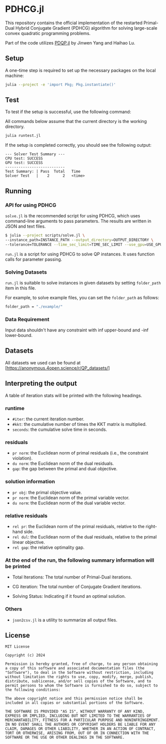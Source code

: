 # PDHCG.jl

This repository contains the official implementation of the restarted Primal-Dual Hybrid Conjugate Gradient (PDHCG) algorithm for solving large-scale convex quadratic programming problems.

Part of the code utilizes [PDQP.jl](https://github.com/jinwen-yang/PDQP.jl) by Jinwen Yang and Haihao Lu.

## Setup

A one-time step is required to set up the necessary packages on the local machine:

```sh
julia --project -e 'import Pkg; Pkg.instantiate()'
```

## Test

To test if the setup is successful, use the following command:

All commands below assume that the current directory is the working directory.

```sh
julia runtest.jl
```

If the setup is completed correctly, you should see the following output:

```.
--- Solver Test Summary ---
CPU test: SUCCESS
GPU test: SUCCESS
---------------------------
Test Summary: | Pass  Total   Time
Solver Test   |    2      2   <time>
```

## Running

### API for using PDHCG

`solve.jl` is the recommended script for using PDHCG, which uses command-line arguments to pass parameters. The results are written in JSON and text files.

```sh
$ julia --project scripts/solve.jl \
--instance_path=INSTANCE_PATH --output_directory=OUTPUT_DIRECTORY \ 
--tolerance=TOLERANCE --time_sec_limit=TIME_SEC_LIMIT --use_gpu=USE_GPU
```

`run.jl` is a script for using PDHCG to solve QP instances. It uses function calls for parameter passing.

### Solving Datasets

`run.jl` is suitable to solve instances in given datasets by setting `folder_path` item in this file.

  For example, to solve example files, you can set the `folder_path` as follows:
  
```sh
folder_path = "./example/" 
```

### Data Requirement

Input data shouldn't have any constraint with inf upper-bound and -inf lower-bound.

## Datasets

All datasets we used can be found at [https://anonymous.4open.science/r/QP_datasets/]

## Interpreting the output

A table of iteration stats will be printed with the following headings.

### runtime

- `#iter`: the current iteration number.
- `#kkt`: the cumulative number of times the KKT matrix is multiplied.
- `seconds`: the cumulative solve time in seconds.

### residuals

- `pr norm`: the Euclidean norm of primal residuals (i.e., the constraint violation).
- `du norm`: the Euclidean norm of the dual residuals.
- `gap`: the gap between the primal and dual objective.

### solution information

- `pr obj`: the primal objective value.
- `pr norm`: the Euclidean norm of the primal variable vector.
- `du norm`: the Euclidean norm of the dual variable vector.

### relative residuals

- `rel pr`: the Euclidean norm of the primal residuals, relative to the right-hand side.
- `rel dul`: the Euclidean norm of the dual residuals, relative to the primal linear objective.
- `rel gap`: the relative optimality gap.
  
### At the end of the run, the following summary information will be printed

- Total Iterations: The total number of Primal-Dual iterations.

- CG  iteration: The total number of Conjugate Gradient iterations.

- Solving Status: Indicating if it found an optimal solution.

### Others

- `json2csv.jl` is a utility to summarize all output files.

## License

```.
MIT License

Copyright (c) 2024

Permission is hereby granted, free of charge, to any person obtaining a copy of this software and associated documentation files (the "Software"), to deal in the Software without restriction, including without limitation the rights to use, copy, modify, merge, publish, distribute, sublicense, and/or sell copies of the Software, and to permit persons to whom the Software is furnished to do so, subject to the following conditions:

The above copyright notice and this permission notice shall be included in all copies or substantial portions of the Software.

THE SOFTWARE IS PROVIDED "AS IS", WITHOUT WARRANTY OF ANY KIND, EXPRESS OR IMPLIED, INCLUDING BUT NOT LIMITED TO THE WARRANTIES OF MERCHANTABILITY, FITNESS FOR A PARTICULAR PURPOSE AND NONINFRINGEMENT. IN NO EVENT SHALL THE AUTHORS OR COPYRIGHT HOLDERS BE LIABLE FOR ANY CLAIM, DAMAGES OR OTHER LIABILITY, WHETHER IN AN ACTION OF CONTRACT, TORT OR OTHERWISE, ARISING FROM, OUT OF OR IN CONNECTION WITH THE SOFTWARE OR THE USE OR OTHER DEALINGS IN THE SOFTWARE.
```
